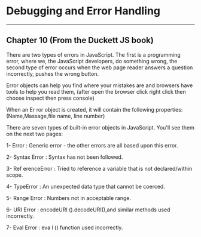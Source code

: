 # Debugging and Error Handling
----------------------
## Chapter 10 (From the Duckett JS book)

There are two types of errors in JavaScript. The first is a programming error, where we, the JavaScript developers, do something wrong, the second type of error occurs when the web page reader answers a question incorrectly, pushes the wrong button.

Error objects can help you find where your mistakes are and browsers have tools to help you read them, (after open the browser click right click then choose inspect then press console)

When an Er ror object is created, it will contain the following properties:(Name,Massage,file name, line number)

There are seven types of built-in error objects in JavaScript. You'll see them on the next two pages:

1- Error : Generic error - the other errors are all based upon this error.

2- Syntax Error : Syntax has not been followed.

3- Ref erenceError : Tried to reference a variable that is not declared/within scope.

4- TypeError : An unexpected data type that cannot be coerced.

5- Range Error : Numbers not in acceptable range.

6- URI Error : encodeURI ().decodeURI(),and similar methods used incorrectly.

7- Eval Error : eva l () function used incorrectly.





 
